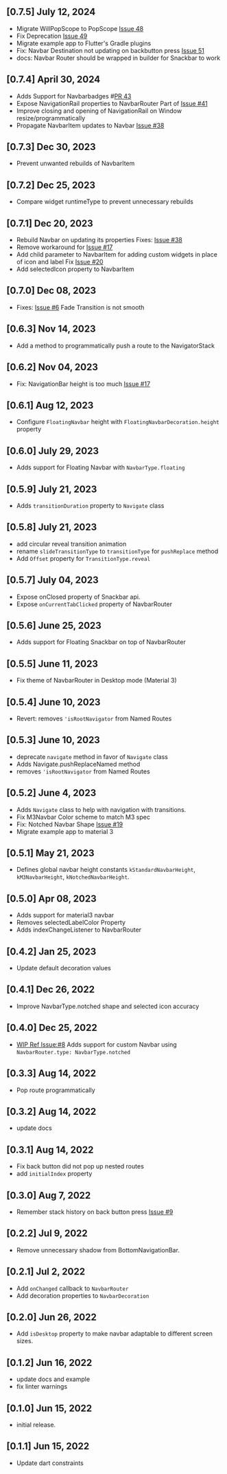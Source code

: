 ## [0.7.5] July 12, 2024

- Migrate WillPopScope to PopScope [Issue 48](https://github.com/maheshmnj/navbar_router/pull/48/)
- Fix Deprecation [Issue 49](https://github.com/maheshmnj/navbar_router/pull/49/)
- Migrate example app to Flutter's Gradle plugins
- Fix: Navbar Destination not updating on backbutton press [Issue 51](https://github.com/maheshmnj/navbar_router/pull/51/)
- docs: Navbar Router should be wrapped in builder for Snackbar to work

## [0.7.4] April 30, 2024

- Adds Support for Navbarbadges #[PR 43](https://github.com/maheshmnj/navbar_router/pull/43/)
- Expose NavigationRail properties to NavbarRouter Part of [Issue #41](https://github.com/maheshmnj/navbar_router/issues/41)
- Improve closing and opening of NavigationRail on Window resize/programmatically
- Propagate NavbarItem updates to Navbar [Issue #38](https://github.com/maheshmnj/navbar_router/issues/38)

## [0.7.3] Dec 30, 2023

- Prevent unwanted rebuilds of NavbarItem

## [0.7.2] Dec 25, 2023

- Compare widget runtimeType to prevent unnecessary rebuilds

## [0.7.1] Dec 20, 2023

- Rebuild Navbar on updating its properties Fixes: [Issue #38](https://github.com/maheshmnj/navbar_router/issues/38)
- Remove workaround for [Issue #17](https://github.com/maheshmnj/navbar_router/issues/17)
- Add child parameter to NavbarItem for adding custom widgets in place of icon and label Fix [Issue #20](https://github.com/maheshmnj/navbar_router/issues/20)
- Add selectedIcon property to NavbarItem

## [0.7.0] Dec 08, 2023

- Fixes: [Issue #6](https://github.com/maheshmnj/navbar_router/issues/6) Fade Transition is not smooth

## [0.6.3] Nov 14, 2023

- Add a method to programmatically push a route to the NavigatorStack

## [0.6.2] Nov 04, 2023

- Fix: NavigationBar height is too much [Issue #17](https://github.com/maheshmnj/navbar_router/issues/17)

## [0.6.1] Aug 12, 2023

- Configure `FloatingNavbar` height with `FloatingNavbarDecoration.height` property

## [0.6.0] July 29, 2023

- Adds support for Floating Navbar with `NavbarType.floating`

## [0.5.9] July 21, 2023

- Adds `transitionDuration` property to `Navigate` class

## [0.5.8] July 21, 2023

- add circular reveal transition animation
- rename `slideTransitionType` to `transitionType` for `pushReplace` method
- Add `Offset` property for `TransitionType.reveal`

## [0.5.7] July 04, 2023

- Expose onClosed property of Snackbar api.
- Expose `onCurrentTabClicked` property of NavbarRouter

## [0.5.6] June 25, 2023

- Adds support for Floating Snackbar on top of NavbarRouter

## [0.5.5] June 11, 2023

- Fix theme of NavbarRouter in Desktop mode (Material 3)

## [0.5.4] June 10, 2023

- Revert: removes `'isRootNavigator` from Named Routes

## [0.5.3] June 10, 2023

- deprecate `navigate` method in favor of `Navigate` class
- Adds Navigate.pushReplaceNamed method
- removes `'isRootNavigator` from Named Routes

## [0.5.2] June 4, 2023

- Adds `Navigate` class to help with navigation with transitions.
- Fix M3Navbar Color scheme to match M3 spec
- Fix: Notched Navbar Shape [Issue #19](https://github.com/maheshmnj/navbar_router/issues/19)
- Migrate example app to material 3

## [0.5.1] May 21, 2023

- Defines global navbar height constants `kStandardNavbarHeight`, `kM3NavbarHeight`, `kNotchedNavbarHeight`.

## [0.5.0] Apr 08, 2023

- Adds support for material3 navbar
- Removes selectedLabelColor Property
- Adds indexChangeListener to NavbarRouter

## [0.4.2] Jan 25, 2023

- Update default decoration values

## [0.4.1] Dec 26, 2022

- Improve NavbarType.notched shape and selected icon accuracy

## [0.4.0] Dec 25, 2022

- [WIP Ref Issue:#8](https://github.com/maheshmnj/navbar_router/issues/8) Adds support for custom Navbar using `NavbarRouter.type: NavbarType.notched`

## [0.3.3] Aug 14, 2022

- Pop route programmatically

## [0.3.2] Aug 14, 2022

- update docs

## [0.3.1] Aug 14, 2022

- Fix back button did not pop up nested routes
- add `initialIndex` property

## [0.3.0] Aug 7, 2022

- Remember stack history on back button press [Issue #9](https://github.com/maheshmnj/navbar_router/issues/9)

## [0.2.2] Jul 9, 2022

- Remove unnecessary shadow from BottomNavigationBar.

## [0.2.1] Jul 2, 2022

- Add `onChanged` callback to `NavbarRouter`
- Add decoration properties to `NavbarDecoration`

## [0.2.0] Jun 26, 2022

- Add `isDesktop` property to make navbar adaptable
  to different screen sizes.

## [0.1.2] Jun 16, 2022

- update docs and example
- fix linter warnings

## [0.1.0] Jun 15, 2022

- initial release.

## [0.1.1] Jun 15, 2022

- Update dart constraints
